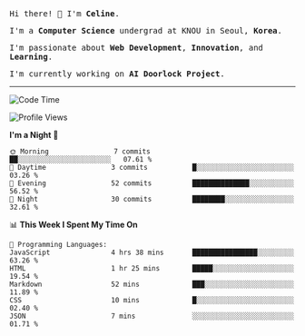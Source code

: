 <p><samp>Hi there! 👋 I'm <b>Celine</b>.</samp></p>
<p><samp>I'm a <b>Computer Science</b> undergrad at KNOU in Seoul, <b>Korea</b>.</samp></p>
<p><samp>I'm passionate about <b>Web Development</b>, <b>Innovation</b>, and <b>Learning</b>.</samp></p>
<p><samp>I'm currently working on <b>AI Doorlock Project</b>.</samp></p>
<hr>

<!--START_SECTION:celine-->
![Code Time](http://img.shields.io/badge/Code%20Time-17%20hrs%207%20mins-blue)

![Profile Views](http://img.shields.io/badge/Profile%20Views-117-blue)

**I'm a Night 🦉** 

```text
🌞 Morning                7 commits           ██░░░░░░░░░░░░░░░░░░░░░░░   07.61 % 
🌆 Daytime                3 commits           █░░░░░░░░░░░░░░░░░░░░░░░░   03.26 % 
🌃 Evening                52 commits          ██████████████░░░░░░░░░░░   56.52 % 
🌙 Night                  30 commits          ████████░░░░░░░░░░░░░░░░░   32.61 % 
```


📊 **This Week I Spent My Time On** 

```text
💬 Programming Languages: 
JavaScript               4 hrs 38 mins       ████████████████░░░░░░░░░   63.26 % 
HTML                     1 hr 25 mins        █████░░░░░░░░░░░░░░░░░░░░   19.54 % 
Markdown                 52 mins             ███░░░░░░░░░░░░░░░░░░░░░░   11.89 % 
CSS                      10 mins             █░░░░░░░░░░░░░░░░░░░░░░░░   02.40 % 
JSON                     7 mins              ░░░░░░░░░░░░░░░░░░░░░░░░░   01.71 % 
```


<!--END_SECTION:celine-->
